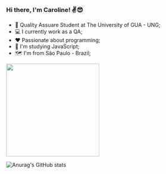 ### Hi there, I'm Caroline! ✌️😎

- 📖 Quality Assuare Student at The University of GUA - UNG;
- 💻 I currently work as a QA;
- ❤️ Passionate about programming;
- 🌱 I'm studying JavaScript;
- 🗺️ I'm from São Paulo - Brazil;

<img src="https://github.com/onCaroline/onCaroline/assets/129281190/ff743e4f-29fb-4437-9732-f18822b62df3" width="250" height="250"/>

![Anurag's GitHub stats](https://github-readme-stats.vercel.app/api?username=onCaroline&show_icons=true&theme=dark)

















